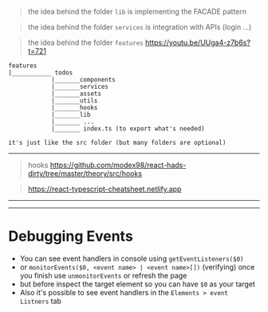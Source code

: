 > the idea behind the folder `lib` is implementing the FACADE pattern

> the idea behind the folder `services` is integration with APIs (login ...)

> the idea behind the folder `features` https://youtu.be/UUga4-z7b6s?t=721

```
features
|___________ todos
            |_______components
            |_______services
            |_______assets
            |_______utils
            |_______hooks
            |_______lib
            |_______ ...
            |_______ index.ts (to export what's needed)

it's just like the src folder (but many folders are optional)
```

---

> hooks https://github.com/modex98/react-hads-dirty/tree/master/theory/src/hooks

> https://react-typescript-cheatsheet.netlify.app

---

---

# Debugging Events

-   You can see event handlers in console using `getEventListeners($0)`
-   or `monitorEvents($0, <event name> | <event name>[])` (verifying) once you finish use `unmonitorEvents` or refresh the page
-   but before inspect the target element so you can have `$0` as your target
-   Also it's possible to see event handlers in the `Elements > event Listners` tab

